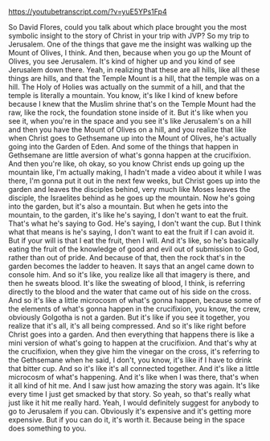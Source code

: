 https://youtubetranscript.com/?v=yuE5YPs1Fp4

 So David Flores, could you talk about which place brought you the most symbolic insight to the story of Christ in your trip with JVP? So my trip to Jerusalem. One of the things that gave me the insight was walking up the Mount of Olives, I think. And then, because when you go up the Mount of Olives, you see Jerusalem. It's kind of higher up and you kind of see Jerusalem down there. Yeah, in realizing that these are all hills, like all these things are hills, and that the Temple Mount is a hill, that the temple was on a hill. The Holy of Holies was actually on the summit of a hill, and that the temple is literally a mountain. You know, it's like I kind of knew before because I knew that the Muslim shrine that's on the Temple Mount had the raw, like the rock, the foundation stone inside of it. But it's like when you see it, when you're in the space and you see it's like Jerusalem's on a hill and then you have the Mount of Olives on a hill, and you realize that like when Christ goes to Gethsemane up into the Mount of Olives, he's actually going into the Garden of Eden. And some of the things that happen in Gethsemane are little aversion of what's gonna happen at the crucifixion. And then you're like, oh okay, so you know Christ ends up going up the mountain like, I'm actually making, I hadn't made a video about it while I was there, I'm gonna put it out in the next few weeks, but Christ goes up into the garden and leaves the disciples behind, very much like Moses leaves the disciple, the Israelites behind as he goes up the mountain. Now he's going into the garden, but it's also a mountain. But when he gets into the mountain, to the garden, it's like he's saying, I don't want to eat the fruit. That's what he's saying to God. He's saying, I don't want the cup. But I think what that means is he's saying, I don't want to eat the fruit if I can avoid it. But if your will is that I eat the fruit, then I will. And it's like, so he's basically eating the fruit of the knowledge of good and evil out of submission to God, rather than out of pride. And because of that, then the rock that's in the garden becomes the ladder to heaven. It says that an angel came down to console him. And so it's like, you realize like all that imagery is there, and then he sweats blood. It's like the sweating of blood, I think, is referring directly to the blood and the water that came out of his side on the cross. And so it's like a little microcosm of what's gonna happen, because some of the elements of what's gonna happen in the crucifixion, you know, the crew, obviously Golgotha is not a garden. But it's like if you see it together, you realize that it's all, it's all being compressed. And so it's like right before Christ goes into a garden. And then everything that happens there is like a mini version of what's going to happen at the crucifixion. And that's why at the crucifixion, when they give him the vinegar on the cross, it's referring to the Gethsemane when he said, I don't, you know, it's like if I have to drink that bitter cup. And so it's like it's all connected together. And it's like a little microcosm of what's happening. And it's like when I was there, that's when it all kind of hit me. And I saw just how amazing the story was again. It's like every time I just get smacked by that story. So yeah, so that's really what just like it hit me really hard. Yeah, I would definitely suggest for anybody to go to Jerusalem if you can. Obviously it's expensive and it's getting more expensive. But if you can do it, it's worth it. Because being in the space does something to you.